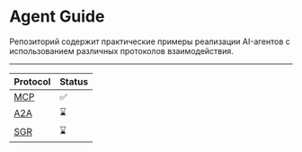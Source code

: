 # Agent Guide

Репозиторий содержит практические примеры реализации AI-агентов с использованием различных протоколов взаимодействия.

---

|Protocol|Status|
|----|------|
|[MCP](https://github.com/vilovnok/agent_guide/tree/master/mcp)|✅|
|[A2A](https://github.com/vilovnok/agent_guide/tree/master/a2a)|⌛|
|[SGR](###)|⌛|